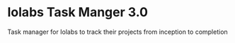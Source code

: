 # Iolabs Task Manger 3.0

Task manager for Iolabs to track their projects from inception to completion

